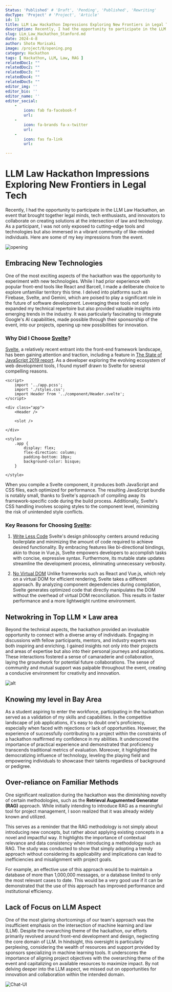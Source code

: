 ```yaml
---
Status: 'Published' # 'Draft', 'Pending', 'Published', 'Rewriting'
docType: 'Project' # 'Project', 'Article'
id: 13
title: LLM Law Hackathon Impressions Exploring New Frontiers in Legal Tech
description: Recently, I had the opportunity to participate in the LLM Law Hackathon, an event that brought together legal minds, tech enthusiasts, and innovators to collaborate on creating solutions at the intersection of law and technology. As a participant, I was not only exposed to cutting-edge tools and technologies but also immersed in a vibrant community of like-minded individuals. Here are some of my key impressions from the event.
slug: LLm_Law_Hackathon_Stanford.md
date: 2024-4-8
author: Shoto Morisaki
image: /project/8/opening.png
category: Hackathon
tags: [ Hackathon, LLM, Law, RAG ]
relatedDoc1: ""
relatedDoc2: ""
relatedDoc3: ""
relatedDoc4: ""
relatedDoc5: ""
editor_img: ''
editor_bio: ''
editor_name: ''
editor_social:
    -
        icon: fab fa-facebook-f
        url: 
    -
        icon: fa-brands fa-x-twitter
        url: 
    - 
        icon: fas fa-link
        url: 

---
```


# LLM Law Hackathon Impressions Exploring New Frontiers in Legal Tech
Recently, I had the opportunity to participate in the LLM Law Hackathon, an event that brought together legal minds, tech enthusiasts, and innovators to collaborate on creating solutions at the intersection of law and technology. As a participant, I was not only exposed to cutting-edge tools and technologies but also immersed in a vibrant community of like-minded individuals. Here are some of my key impressions from the event. 

![opening](/project/8/opening.png)

## Embracing New Technologies
One of the most exciting aspects of the hackathon was the opportunity to experiment with new technologies. While I had prior experience with popular front-end tools like React and Barcell, I made a deliberate choice to explore unfamiliar territory this time. I delved into platforms such as Firebase, Svelte, and Gemini, which are poised to play a significant role in the future of software development. Leveraging these tools not only expanded my technical repertoire but also provided valuable insights into emerging trends in the industry. It was particularly fascinating to integrate Google's AI capabilities, made possible through their sponsorship of the event, into our projects, opening up new possibilities for innovation.

### Why Did I Choose [Svelte](https://svelte.dev/)?

[Svelte](https://svelte.dev/), a relatively recent entrant into the front-end framework landscape, has been gaining attention and traction, including a feature in [The State of JavaScript 2019 report](https://2019.stateofjs.com/). As a developer exploring the evolving ecosystem of web development tools, I found myself drawn to Svelte for several compelling reasons.

```Svelte
<script>
	import '../app.pcss';
	import './styles.css';
	import Header from '../component/Header.svelte';
</script>

<div class="app">
	<Header />
		
	<slot />

</div>

<style>
	.app {
		display: flex;
		flex-direction: column;
		padding-bottom: 10px;
		background-color: bisque;
	}

</style>
```

When you compile a Svelte component, it produces both JavaScript and CSS files, each optimized for performance. The resulting JavaScript bundle is notably small, thanks to Svelte's approach of compiling away its framework-specific code during the build process. Additionally, Svelte's CSS handling involves scoping styles to the component level, minimizing the risk of unintended style conflicts.

### Key Reasons for Choosing [Svelte](https://svelte.dev/):
1. [Write Less Code](https://svelte.dev/blog/write-less-code)
Svelte's design philosophy centers around reducing boilerplate and minimizing the amount of code required to achieve desired functionality. By embracing features like bi-directional bindings, akin to those in Vue.js, Svelte empowers developers to accomplish tasks with concise, expressive syntax. Furthermore, its mutable state updates streamline the development process, eliminating unnecessary verbosity.

2. [No Virtual DOM](https://svelte.dev/blog/virtual-dom-is-pure-overhead)
Unlike frameworks such as React and Vue.js, which rely on a virtual DOM for efficient rendering, Svelte takes a different approach. By analyzing component dependencies during compilation, Svelte generates optimized code that directly manipulates the DOM without the overhead of virtual DOM reconciliation. This results in faster performance and a more lightweight runtime environment.

## Netwokring in Top LLM × Law area
Beyond the technical aspects, the hackathon provided an invaluable opportunity to connect with a diverse array of individuals. Engaging in discussions with fellow participants, mentors, and industry experts was both inspiring and enriching. I gained insights not only into their projects and areas of expertise but also into their personal journeys and aspirations. These interactions fostered a sense of camaraderie and collaboration, laying the groundwork for potential future collaborations. The sense of community and mutual support was palpable throughout the event, creating a conducive environment for creativity and innovation.

![alt](/post/4/meeting.jpg)

## Knowing my level in Bay Area
As a student aspiring to enter the workforce, participating in the hackathon served as a validation of my skills and capabilities. In the competitive landscape of job applications, it's easy to doubt one's proficiency, especially when faced with rejections or lack of opportunities. However, the experience of successfully contributing to a project within the constraints of a hackathon reaffirmed my confidence in my abilities. It underscored the importance of practical experience and demonstrated that proficiency transcends traditional metrics of evaluation. Moreover, it highlighted the democratizing influence of technology, leveling the playing field and empowering individuals to showcase their talents regardless of background or pedigree.

## Over-reliance on Familiar Methods
One significant realization during the hackathon was the diminishing novelty of certain methodologies, such as the **Retrieval Augumented Generator (RAG)** approach. While initially intending to introduce RAG as a meaningful tool for project management, I soon realized that it was already widely known and utilized. 

This serves as a reminder that the RAG methodology is not simply about introducing new concepts, but rather about applying existing concepts in a novel and impactful way. It highlights the importance of contextual relevance and data consistency when introducing a methodology such as RAG. The study was conducted to show that simply adopting a trendy approach without considering its applicability and implications can lead to inefficiencies and misalignment with project goals.

For example, an effective use of this approach would be to maintain a database of more than 1,000,000 messages, or a database limited to only the most relevant cases to date. This would be a very good use if it can be demonstrated that the use of this approach has improved performance and institutional efficiency.

## Lack of Focus on LLM Aspect
One of the most glaring shortcomings of our team's approach was the insufficient emphasis on the intersection of machine learning and law (LLM). Despite the overarching theme of the hackathon, our efforts primarily revolved around front-end development and design, neglecting the core domain of LLM. In hindsight, this oversight is particularly perplexing, considering the wealth of resources and support provided by sponsors specializing in machine learning tools. It underscores the importance of aligning project objectives with the overarching theme of the event and capitalizing on available resources to maximize impact. By not delving deeper into the LLM aspect, we missed out on opportunities for innovation and collaboration within the intended domain.

![Chat-UI](/project/8/chat-UI.png)